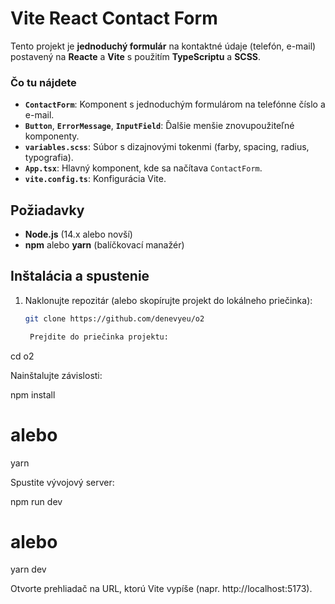 # Vite React Contact Form

Tento projekt je **jednoduchý formulár** na kontaktné údaje (telefón, e-mail) postavený na **Reacte** a **Vite** s použitím **TypeScriptu** a **SCSS**.

### Čo tu nájdete

- **`ContactForm`**: Komponent s jednoduchým formulárom na telefónne číslo a e-mail.
- **`Button`**, **`ErrorMessage`**, **`InputField`**: Ďalšie menšie znovupoužiteľné komponenty.
- **`variables.scss`**: Súbor s dizajnovými tokenmi (farby, spacing, radius, typografia).
- **`App.tsx`**: Hlavný komponent, kde sa načítava `ContactForm`.
- **`vite.config.ts`**: Konfigurácia Vite.

## Požiadavky

- **Node.js** (14.x alebo novší)
- **npm** alebo **yarn** (balíčkovací manažér)

## Inštalácia a spustenie

1. Naklonujte repozitár (alebo skopírujte projekt do lokálneho priečinka):

   ```bash
   git clone https://github.com/denevyeu/o2

    Prejdite do priečinka projektu:
   ```

cd o2

Nainštalujte závislosti:

npm install

# alebo

yarn

Spustite vývojový server:

npm run dev

# alebo

yarn dev

Otvorte prehliadač na URL, ktorú Vite vypíše (napr. http://localhost:5173).
